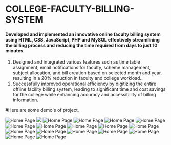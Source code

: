 
# COLLEGE-FACULTY-BILLING-SYSTEM	

#### Developed and implemented an innovative online faculty billing system using HTML, CSS, JavaScript, PHP and MySQL effectively streamlining the billing process and reducing the time required from days to just 10 minutes.
1. Designed and integrated various features such as time table assignment, email notifications for faculty, scheme management, subject allocation, and bill creation based on selected month and year, resulting in a 20% reduction in faculty and college workload..
2. Successfully improved operational efficiency by digitizing the entire offline facility billing system, leading to significant time and cost savings for the college while enhancing accuracy and accessibility of billing information.

#Here are some demo's of project.

![Home Page](img/s1.png)
![](img/s2.png)
![Home Page](img/s3.png)
![Home Page](img/s4.png)
![Home Page](img/s5.png)
![Home Page](img/s6.png)
![Home Page](img/s7.png)
![Home Page](img/s8.png)
![Home Page](img/s9.png)
![Home Page](img/s10.png)
![Home Page](img/s11.png)
![Home Page](img/s12.png)
![Home Page](img/s10.png)
![Home Page](img/s11.png)
![Home Page](img/s12.png)
![Home Page](img/s13.png)
![Home Page](img/s14.png)
![Home Page](img/s15.png)
